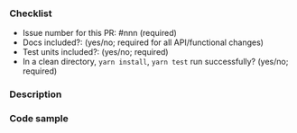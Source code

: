 <!--

Thank you for contributing to the Firebase community! Please fill out the pull request form below
and make note of the following:

Run the linter and test suite
==============================
Make sure your changes pass our linter and the tests all pass on your local machine. We've hooked
up this repo with continuous integration to double check those things for you.

Add tests (if applicable)
==============================
Most non-trivial changes should include some extra test coverage. If you aren't sure how to add
tests, feel free to submit regardless and ask us for some advice.

Sign our CLA
==============================
Please sign our Contributor License Agreement (https://cla.developers.google.com/about/google-individual)
before sending PRs. We cannot accept code without this.

-->

### Checklist

   - Issue number for this PR: #nnn (required)
   - Docs included?: (yes/no; required for all API/functional changes) 
   - Test units included?: (yes/no; required) 
   - In a clean directory, `yarn install`, `yarn test` run successfully? (yes/no; required)

### Description

<!-- Are you fixing a bug? Updating our documentation? Implementing a new feature? Make sure we
have the context around your change. Link to other relevant issues or pull requests. -->

### Code sample

<!-- Proposing an API change? Provide code samples showing how the API will be used. -->

